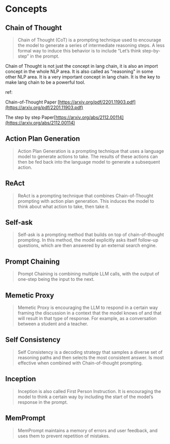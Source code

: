 # Concepts

## Chain of Thought

> Chain of Thought (CoT) is a prompting technique used to encourage the model to generate a series of intermediate reasoning steps. A less formal way to induce this behavior is to include “Let’s think step-by-step” in the prompt.

Chain of Thought is not just the concept in lang chain, it is also an import concept in the whole NLP area. It is also called as "reasoning" in some other NLP area. It is a very important concept in lang chain. It is the key to make lang chain to be a powerful tool.

ref:

Chain-of-Thought Paper [https://arxiv.org/pdf/2201.11903.pdf](https://arxiv.org/pdf/2201.11903.pdf)

The step by step Paper[https://arxiv.org/abs/2112.00114](https://arxiv.org/abs/2112.00114)

## Action Plan Generation

> Action Plan Generation is a prompting technique that uses a language model to generate actions to take. The results of these actions can then be fed back into the language model to generate a subsequent action.

## ReAct

> ReAct is a prompting technique that combines Chain-of-Thought prompting with action plan generation. This induces the model to think about what action to take, then take it.

## Self-ask

> Self-ask is a prompting method that builds on top of chain-of-thought prompting. In this method, the model explicitly asks itself follow-up questions, which are then answered by an external search engine.

## Prompt Chaining

> Prompt Chaining is combining multiple LLM calls, with the output of one-step being the input to the next.

## Memetic Proxy

> Memetic Proxy is encouraging the LLM to respond in a certain way framing the discussion in a context that the model knows of and that will result in that type of response. For example, as a conversation between a student and a teacher.

## Self Consistency

> Self Consistency is a decoding strategy that samples a diverse set of reasoning paths and then selects the most consistent answer. Is most effective when combined with Chain-of-thought prompting.

## Inception

> Inception is also called First Person Instruction. It is encouraging the model to think a certain way by including the start of the model’s response in the prompt.

## MemPrompt

> MemPrompt maintains a memory of errors and user feedback, and uses them to prevent repetition of mistakes.

